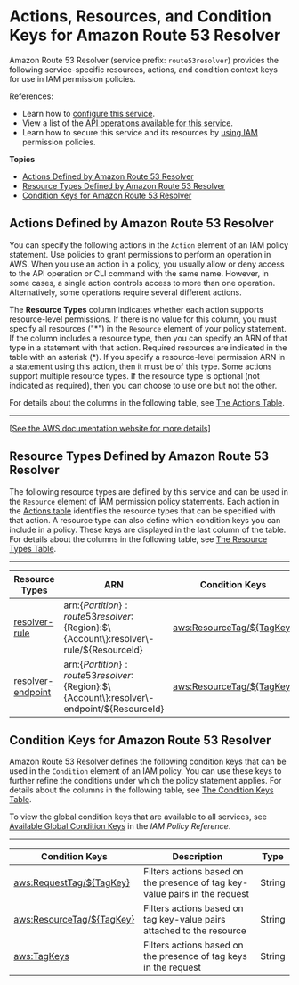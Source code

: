 # Actions, Resources, and Condition Keys for Amazon Route 53 Resolver<a name="list_amazonroute53resolver"></a>

Amazon Route 53 Resolver \(service prefix: `route53resolver`\) provides the following service\-specific resources, actions, and condition context keys for use in IAM permission policies\.

References:
+ Learn how to [configure this service](https://docs.aws.amazon.com/Route53/latest/DeveloperGuide/)\.
+ View a list of the [API operations available for this service](https://docs.aws.amazon.com/Route53/latest/APIReference/)\.
+ Learn how to secure this service and its resources by [using IAM](https://docs.aws.amazon.com/Route53/latest/DeveloperGuide/auth-and-access-control.html) permission policies\.

**Topics**
+ [Actions Defined by Amazon Route 53 Resolver](#amazonroute53resolver-actions-as-permissions)
+ [Resource Types Defined by Amazon Route 53 Resolver](#amazonroute53resolver-resources-for-iam-policies)
+ [Condition Keys for Amazon Route 53 Resolver](#amazonroute53resolver-policy-keys)

## Actions Defined by Amazon Route 53 Resolver<a name="amazonroute53resolver-actions-as-permissions"></a>

You can specify the following actions in the `Action` element of an IAM policy statement\. Use policies to grant permissions to perform an operation in AWS\. When you use an action in a policy, you usually allow or deny access to the API operation or CLI command with the same name\. However, in some cases, a single action controls access to more than one operation\. Alternatively, some operations require several different actions\.

The **Resource Types** column indicates whether each action supports resource\-level permissions\. If there is no value for this column, you must specify all resources \("\*"\) in the `Resource` element of your policy statement\. If the column includes a resource type, then you can specify an ARN of that type in a statement with that action\. Required resources are indicated in the table with an asterisk \(\*\)\. If you specify a resource\-level permission ARN in a statement using this action, then it must be of this type\. Some actions support multiple resource types\. If the resource type is optional \(not indicated as required\), then you can choose to use one but not the other\.

For details about the columns in the following table, see [The Actions Table](reference_policies_actions-resources-contextkeys.md#actions_table)\.


****  
[\[See the AWS documentation website for more details\]](http://docs.aws.amazon.com/IAM/latest/UserGuide/list_amazonroute53resolver.html)

## Resource Types Defined by Amazon Route 53 Resolver<a name="amazonroute53resolver-resources-for-iam-policies"></a>

The following resource types are defined by this service and can be used in the `Resource` element of IAM permission policy statements\. Each action in the [Actions table](#amazonroute53resolver-actions-as-permissions) identifies the resource types that can be specified with that action\. A resource type can also define which condition keys you can include in a policy\. These keys are displayed in the last column of the table\. For details about the columns in the following table, see [The Resource Types Table](reference_policies_actions-resources-contextkeys.md#resources_table)\.


****  

| Resource Types | ARN | Condition Keys | 
| --- | --- | --- | 
|   [ resolver\-rule ](https://docs.aws.amazon.com/Route53/latest/DeveloperGuide/access-control-overview.html#access-control-resources)  |  arn:$\{Partition\}:route53resolver:$\{Region\}:$\{Account\}:resolver\-rule/$\{ResourceId\}  |   [ aws:ResourceTag/$\{TagKey\} ](#amazonroute53resolver-aws_ResourceTag___TagKey_)   | 
|   [ resolver\-endpoint ](https://docs.aws.amazon.com/Route53/latest/DeveloperGuide/access-control-overview.html#access-control-resources)  |  arn:$\{Partition\}:route53resolver:$\{Region\}:$\{Account\}:resolver\-endpoint/$\{ResourceId\}  |   [ aws:ResourceTag/$\{TagKey\} ](#amazonroute53resolver-aws_ResourceTag___TagKey_)   | 

## Condition Keys for Amazon Route 53 Resolver<a name="amazonroute53resolver-policy-keys"></a>

Amazon Route 53 Resolver defines the following condition keys that can be used in the `Condition` element of an IAM policy\. You can use these keys to further refine the conditions under which the policy statement applies\. For details about the columns in the following table, see [The Condition Keys Table](reference_policies_actions-resources-contextkeys.md#context_keys_table)\.

To view the global condition keys that are available to all services, see [Available Global Condition Keys](reference_policies_condition-keys.html#AvailableKeys) in the *IAM Policy Reference*\.


****  

| Condition Keys | Description | Type | 
| --- | --- | --- | 
|   [ aws:RequestTag/$\{TagKey\} ](https://docs.aws.amazon.com/IAM/latest/UserGuide/reference_policies_condition-keys.html#condition-keys-requesttag)  | Filters actions based on the presence of tag key\-value pairs in the request | String | 
|   [ aws:ResourceTag/$\{TagKey\} ](https://docs.aws.amazon.com/IAM/latest/UserGuide/reference_policies_condition-keys.html#condition-keys-resourcetag)  | Filters actions based on tag key\-value pairs attached to the resource | String | 
|   [ aws:TagKeys ](https://docs.aws.amazon.com/IAM/latest/UserGuide/reference_policies_condition-keys.html#condition-keys-tagkeys)  | Filters actions based on the presence of tag keys in the request | String | 